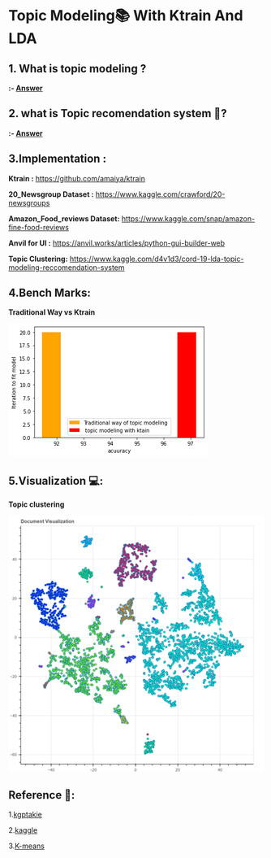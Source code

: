 # Topic Modeling📚 With Ktrain And LDA 

## 1. What is topic modeling  ?
**:- [Answer](https://monkeylearn.com/blog/introduction-to-topic-modeling/)**

## 2. what is Topic recomendation system 🚀?
**:- [Answer](https://towardsdatascience.com/a-guide-to-collaborative-topic-modeling-recommender-systems-49fd576cc871#:~:text=Recommender%20Systems%20are%20a%20broad,give%20to%20an%20item%20i.)**

## 3.Implementation :

**Ktrain :** https://github.com/amaiya/ktrain

**20_Newsgroup Dataset :** https://www.kaggle.com/crawford/20-newsgroups

**Amazon_Food_reviews Dataset:** https://www.kaggle.com/snap/amazon-fine-food-reviews

**Anvil for UI :** https://anvil.works/articles/python-gui-builder-web

**Topic Clustering:** https://www.kaggle.com/d4v1d3/cord-19-lda-topic-modeling-reccomendation-system

## 4.Bench Marks:

**Traditional Way vs Ktrain**

<img src="./Visualization/benchmark.png">

## 5.Visualization 💻:

**Topic clustering**

<img src='./Visualization/bokeh_plot.png'>


## Reference 🚀:
1.[kgptakie](https://kgptalkie.com/category/natural-language-processing-nlp/)

2.[kaggle](https://www.kaggle.com/canggih/topic-modeling)

3.[K-means](https://www.kaggle.com/thebrownviking20/k-means-clustering-of-1-million-headlines)


